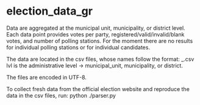 # election_data_gr

Data are aggregated at the municipal unit, municipality, or district level.
Each data point provides votes per party, registered/valid/invalid/blank votes, and number of polling stations.
For the moment there are no results for individual polling stations or for individual candidates.

The data are located in the csv files, whose names follow the format:
<ElectionDate YYYYMMDD>\_<lvl>.csv
lvl is the administrative level -> municipal\_unit, municipality, or district.

The files are encoded in UTF-8.

To collect fresh data from the official election website and reproduce the data in the csv files, run:
python ./parser.py


